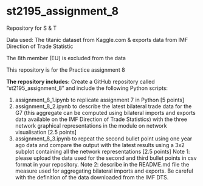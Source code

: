 # st2195_assignment_8
Repository for S &amp; T

Data used: The titanic dataset from Kaggle.com & exports data from IMF Direction of Trade Statistic

The 8th member (EU) is excluded from the data

This repository is for the Practice assignment 8

**The repository includes:**
Create a GitHub repository called “st2195_assignment_8” and include the following
Python scripts:
1. assignment_8_1.ipynb to replicate assignment 7 in Python [5 points]
2. assignment_8_2.ipynb to describe the latest bilateral trade data for the G7 (this
aggregate can be computed using bilateral imports and exports data available on
the IMF Direction of Trade Statistics) with the three network graphical
representations in the module on network visualisation [2.5 points]
3. assignment_8_3.ipynb to repeat the second bullet point using one year ago data
and compare the output with the latest results using a 3x2 subplot containing all
the network representations [2.5 points]
Note 1: please upload the data used for the second and third bullet points in csv format
in your repository.
Note 2: describe in the README.md file the measure used for aggregating bilateral
imports and exports. Be careful with the definition of the data downloaded from the
IMF DTS.
